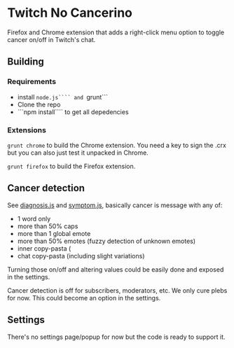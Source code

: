 # Twitch No Cancerino

Firefox and Chrome extension that adds a right-click menu option to toggle cancer on/off in Twitch's chat.

## Building

### Requirements

- install ```node.js```` and ```grunt```
- Clone the repo
- ```npm install```` to get all depedencies

### Extensions

```grunt chrome``` to build the Chrome extension. You need a key to sign the .crx but you can also just test it unpacked in Chrome.

```grunt firefox``` to build the Firefox extension.

## Cancer detection

See [diagnosis.js](code/modules/diagnosis.js) and [symptom.js](code/modules/symptom.js), basically cancer is message with any of:

- 1 word only
- more than 50% caps
- more than 1 global emote
- more than 50% emotes (fuzzy detection of unknown emotes)
- inner copy-pasta (
- chat copy-pasta (including slight variations)

Turning those on/off and altering values could be easily done and exposed in the settings.

Cancer detection is off for subscribers, moderators, etc. We only cure plebs for now. This could become an option in the settings.

## Settings

There's no settings page/popup for now but the code is ready to support it.
